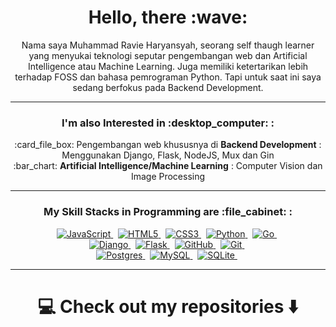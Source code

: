 <h1 align="center">Hello, there :wave:</h1>
<p align="center">
	Nama saya Muhammad Ravie Haryansyah, seorang self thaugh learner yang menyukai teknologi seputar pengembangan web dan Artificial Intelligence
	atau Machine Learning. Juga memiliki ketertarikan lebih terhadap FOSS dan bahasa pemrograman Python.
	Tapi untuk saat ini saya sedang berfokus pada Backend Development.
</p>

<hr>

<h3 align="center">I'm also Interested in :desktop_computer: :</h3>
<p align="center">
	:card_file_box: Pengembangan web khususnya di <b>Backend Development</b> : Menggunakan Django, Flask, NodeJS, Mux dan Gin<br>
	:bar_chart: <b>Artificial Intelligence/Machine Learning</b> : Computer Vision dan Image Processing
</p>

<hr>

<h3 align="center">My Skill Stacks in Programming are :file_cabinet: :</h3>
<p align="center">
	<a href="https://www.javascript.com">
		<img alt="JavaScript" src="https://img.shields.io/badge/javascript%20-%23323330.svg?&style=for-the-badge&logo=javascript&logoColor=%23F7DF1E">
	</a>&nbsp;
	<a href="https://whatwg.com">
		<img alt="HTML5" src="https://img.shields.io/badge/html5%20-%23E34F26.svg?&style=for-the-badge&logo=html5&logoColor=white">
	</a>&nbsp;
	<a href="https://www.w3.org">
		<img alt="CSS3" src="https://img.shields.io/badge/css3%20-%231572B6.svg?&style=for-the-badge&logo=css3&logoColor=white">
	</a>&nbsp;
	<a href="https://www.python.org">
		<img alt="Python" src="https://img.shields.io/badge/python%20-%2314354C.svg?&style=for-the-badge&logo=python&logoColor=white">
	</a>&nbsp;
	<a href="https://golang.org">
		<img alt="Go" src="https://img.shields.io/badge/go-%2300ADD8.svg?&style=for-the-badge&logo=go&logoColor=white">
	</a>&nbsp;
	<br>
	<a href="https://www.djangoproject.com">
		<img alt="Django" src="https://img.shields.io/badge/django%20-%23092E20.svg?&style=for-the-badge&logo=django&logoColor=white">
	</a>&nbsp;
	<a href="https://flask.palletsprojects.com">
		<img alt="Flask" src="https://img.shields.io/badge/flask%20-%23000.svg?&style=for-the-badge&logo=flask&logoColor=white">
	</a>&nbsp;
	<a href="https://github.com">
		<img alt="GitHub" src="https://img.shields.io/badge/github%20-%23121011.svg?&style=for-the-badge&logo=github&logoColor=white">
	</a>&nbsp;
	<a href="https://git-scm.com">
		<img alt="Git" src="https://img.shields.io/badge/git%20-%23F05033.svg?&style=for-the-badge&logo=git&logoColor=white">
	</a>&nbsp;
	<br>
	<a href="https://www.postgresql.org">
		<img alt="Postgres" src ="https://img.shields.io/badge/postgres-%23316192.svg?&style=for-the-badge&logo=postgresql&logoColor=white">
	</a>&nbsp;
	<a href="https://www.mysql.com">
		<img alt="MySQL" src="https://img.shields.io/badge/mysql-%2300f.svg?&style=for-the-badge&logo=mysql&logoColor=white">
	</a>&nbsp;
	<a href="https://sqlite.org">
		<img alt="SQLite" src ="https://img.shields.io/badge/sqlite-%2307405e.svg?&style=for-the-badge&logo=sqlite&logoColor=white">
	</a>&nbsp;
</p>

<hr>

<h1 align="center">💻 Check out my repositories ⬇️ </h1>
